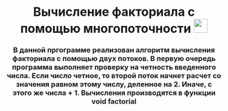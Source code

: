 <h1 align="center">Вычисление факториала с помощью многопоточности
<img src="https://github.com/blackcater/blackcater/raw/main/images/Hi.gif" height="32"/></h1>
<h3 align="center">В данной пргограмме реализован алгоритм вычисления факториала с помощью двух потоков.
В первую очередь программа выполняет проверку на четность введенного числа. Если число четное, то второй поток начнет расчет со значения равном этому числу, деленное на 2. Иначе, с этого же числа + 1. Вычисления производятся в функции void factorial</h3>